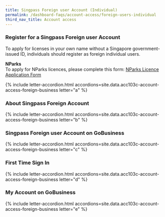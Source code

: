 ```yaml
---
title: Singpass Foreign user Account (Individual)
permalink: /dashboard-faqs/account-access/foreign-users-individual
third_nav_title: Account access
---
```


### Register for a Singpass Foreign user Account

To apply for licenses in your own name without a Singapore government-issued ID, individuals should register as foreign individual users.

**NParks**
<br>To apply for NParks licences, please complete this form: [NParks Licence Application Form](https://avs-eservices.nparks.gov.sg/eservices/sfa-registration)

{% include letter-accordion.html accordions=site.data.acc103c-account-access-foreign-business letter="a" %}

### About Singpass Foreign Account

{% include letter-accordion.html accordions=site.data.acc103c-account-access-foreign-business letter="b" %}

### Singpass Foreign user Account on GoBusiness

{% include letter-accordion.html accordions=site.data.acc103c-account-access-foreign-business letter="c" %}

### First Time Sign In

{% include letter-accordion.html accordions=site.data.acc103c-account-access-foreign-business letter="d" %}

### My Account on GoBusiness

{% include letter-accordion.html accordions=site.data.acc103c-account-access-foreign-business letter="e" %}